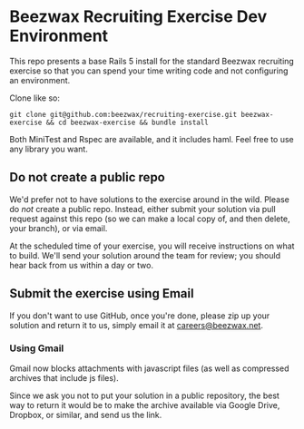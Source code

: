 # Beezwax Recruiting Exercise Dev Environment
This repo presents a base Rails 5 install for the standard Beezwax recruiting exercise so that you can spend your time writing code and not configuring an environment.

Clone like so:

    git clone git@github.com:beezwax/recruiting-exercise.git beezwax-exercise && cd beezwax-exercise && bundle install

Both MiniTest and Rspec are available, and it includes haml. Feel free to use any library you want.

## Do not create a public repo
We'd prefer not to have solutions to the exercise around in the wild. Please do *not* create a public repo. Instead, either submit your solution via pull request against this repo (so we can make a local copy of, and then delete, your branch), or via email.

At the scheduled time of your exercise, you will receive instructions on what to build. We'll send your solution around the team for review; you should hear back from us within a day or two.

## Submit the exercise using Email
If you don't want to use GitHub, once you're done, please zip up your solution and return it to us, simply email it at careers@beezwax.net.

### Using Gmail
Gmail now blocks attachments with javascript files (as well as compressed archives that include js files).

Since we ask you not to put your solution in a public repository, the best way to return it would be to make the archive available via Google Drive, Dropbox, or similar, and send us the link.
